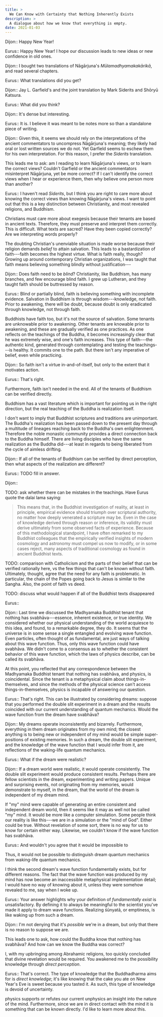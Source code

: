 ```yaml
---
title: >
  We Can Know with Certainty that Nothing Inherently Exists
description: >
  A dialogue about how we know that everything is empty.
date: 2021-01-03
---
```


Dijon:: Happy New Year!

Eurus:: Happy New Year! I hope our discussion leads to new ideas or new confidence in old ones.

Dijon:: I bought two translations of Nāgārjuna's _Mūlamadhyamakakārikā_, and read several chapters.

Eurus:: What translations did you get?

Dijon:: Jay L. Garfield's and the joint translation by Mark Siderits and Shōryū Katsura.

Eurus:: What did you think?

Dijon:: It's dense but interesting.

Eurus:: It is. I believe it was meant to be notes more so than a standalone piece of writing.

Dijon:: Given this, it seems we should rely on the interpretations of the ancient commentators to uncompress Nāgārjuna's meaning; they likely had oral or lost written sources we do not. Yet Garfield seems to eschew them for his own interpretation. For this reason, I prefer the _Siderits_ translation.

This leads me to ask: am I reading to learn Nāgārjuna's views, or to learn the correct views? Couldn't Garfield or the ancient commentators misinterpret Nāgārjuna, yet be more correct? If I can't identify the correct views when I hear or experience them, then why believe one person more than another?

Eurus:: I haven't read _Siderits_, but I think you are right to care more about knowing the correct views than knowing Nāgārjuna's views. I want to point out that this is a key distinction between Christianity, and most revealed religions, and Buddhism.

Christians must care more about exegesis because their tenants are based in ancient texts. Therefore, they must preserve and interpret them correctly. This is difficult. What texts are sacred? Have they been copied correctly? Are we interpreting words properly?

The doubting Christian's unenviable situation is made worse because their religion demands _belief_ to attain salvation. This leads to a bastardization of faith---faith becomes the highest virtue. What is faith really, though? Growing up around contemporary Christian organizations, I was taught that faith means believing something blindly without justification---

Dijon:: Does faith need to be _blind_? Christianity, like Buddhism, has many branches, and few encourage blind faith. I grew up Lutheran, and they taught faith should be buttressed by reason.

Eurus:: Blind or partially blind, faith is believing something with incomplete evidence. Salvation in Buddhism is through wisdom---knowledge, not faith. Prior to awakening, there will be doubt, because doubt is only eradicated through knowledge, not through faith.

Buddhists have faith too, but it's not the source of salvation. Some tenants are unknowable prior to awakening. Other tenants are knowable prior to awakening, and these are gradually verified as one practices. As one reflects on the teachings of the Buddha, it becomes increasingly clear that he was extremely wise, and one's faith increases. This type of faith---the authentic kind, generated through contemplating and testing the teachings---is healthy. It commits one to the path. But there isn't any imperative of belief, even while practicing.

Dijon:: So faith isn't a virtue in-and-of-itself, but only to the extent that it motivates action.

Eurus:: That's right.

Furthermore, faith isn't needed in the end. All of the tenants of Buddhism can be verified directly.

Buddhism has a vast literature which is important for pointing us in the right direction, but the real teaching of the Buddha is realization itself.

I don't want to imply that Buddhist scriptures and traditions are unimportant. The Buddha's realization has been passed down to the present day through a multitude of lineages reaching back to the Buddha's own enlightenment. Therefore the noble monastic community provides a direct connection back to the Buddha himself. There are living disciples who have the same realization as the Buddha did---at least in regards to being liberated from the cycle of aimless drifting.

Dijon:: If all of the tenants of Buddhism can be verified by direct perception, then what aspects of the realization are different?

Eurus:: TODO fill in answer.

Dijon::

TODO: ask whether there can be mistakes in the teachings. Have Eurus quote the dalai lama saying:

> This means that, in the Buddhist investigation of reality, at least in principle, empirical evidence should triumph over scriptural authority, no matter how deeply venerated a scripture may be. Even in the case of knowledge derived through reason or inference, its validity must derive ultimately from some observed facts of experience. Because of this methodological standpoint, I have often remarked to my Buddhist colleagues that the empirically verified insights of modern cosmology and astronomy must compel us now to modify, or in some cases reject, many aspects of traditional cosmology as found in ancient Buddhist texts.

TODO: comparison with Catholicism and the parts of their belief that can be verified rationally here, vs the few things that can't be known without faith. Ultimately, thought, agree that the need for any faith is problematic. In particular, the chain of the Popes going back to Jesus is similar to the Sangha. Also, the point of faith vs deed.

TODO: discuss what would happen if all of the Buddhist texts disappeared

Eurus::

Dijon:: Last time we discussed the Madhyamaka Buddhist tenant that nothing has svabhāva---essence, inherent existence, or true identity. We considered whether our physical understanding of the world acquiesce to this idea, and found, to a remarkable degree, they do. It seems that the universe is in some sense a single entangled and evolving wave function. Even particles, often thought of as fundamental, are just ways of talking about this wave function. Thus, only this wave function could have svabhāva. We didn't come to a consensus as to whether the consistent behavior of this wave function, which the laws of physics describe, can be called its svabhāva.

At this point, you reflected that any correspondence between the Madhyamaka Buddhist tenant that nothing has svabhāva, and physics, is coincidental. Since the tenant is a metaphysical claim about things-in-themselves, and since the methods of the physical science can't access things-in-themselves, physics is incapable of answering our question.

Eurus:: That's right. This can be illustrated by considering dreams: suppose that you performed the double slit experiment in a dream and the results coincided with our current understanding of quantum mechanics. Would the wave function from the dream have svabhāva?

Dijon:: My dreams operate inconsistently and bizarrely. Furthermore, everything in them dream originates from my own mind; the closest anything is to being new or independent of my mind would be simple super-positions of existing memories. In such a dream, the double slit experiment, and the knowledge of the wave function that I would infer from it, are reflections of the waking-life quantum mechanics.

Eurus:: What if the dream were realistic?

Dijon:: If a dream world were realistic, it would operate consistently. The double slit experiment would produce consistent results. Perhaps there are fellow scientists in the dream, experimenting and writing papers. Unique and surprising events, not originating from my memories, would demonstrate to myself, in the dream, that the world of the dream is independent of my dream mind.

If "my" mind were capable of generating an entire consistent and independent dream world, then it seems like it may as well not be called "my" mind. It would be more like a computer simulation. Some people think our reality is like this---we are in a simulation or the "mind of God". Either could be true. Without revelation of some sort, there is no way for us to know for certain either way. Likewise, we couldn't know if the wave function has svabhāva.

Eurus:: And wouldn't you agree that it would be impossible to

Thus, it would not be possible to distinguish dream quantum mechanics from waking-life quantum mechanics.

I think the second dream's wave function fundamentally exists, but for different reasons. The fact that the wave function was produced by my mind has now become an inaccessible metaphysical implementation detail; I would have no way of knowing about it, unless they were somehow revealed to me, say when I woke up.

Eurus:: Your answer highlights why your definition of _fundamentally exist_ is unsatisfactory. By defining it to always be meaningful to the scientist you've made it apply to dream wave functions. Realizing śūnyatā, or emptiness, is like waking up from such a dream.

Dijon:: I'm not denying that it's _possible_ we're in a dream, but only that there is no reason to suppose we are.

This leads one to ask, how could the Buddha know that nothing has svabhāva? And how can we know the Buddha was correct?

I, with my upbringing among Abrahamic religions, too quickly concluded that divine revelation would be required. You awakened me to the possibility knowledge through _direct perception_.

Eurus:: That's correct. The type of knowledge that the Buddhadharma aims for is _direct knowledge_; it's like knowing that the cake you ate on New Year's Eve is sweet because you tasted it. As such, this type of knowledge is devoid of uncertainty.

physics supports or refutes our current unphysics an insight into the nature of the mind. Furthermore, since we are in direct contact with the mind it is something that can be known directly. I'd like to learn more about this.
